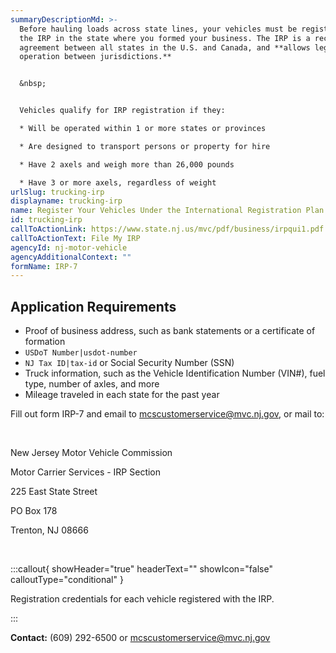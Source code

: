 ```yaml
---
summaryDescriptionMd: >-
  Before hauling loads across state lines, your vehicles must be registered with
  the IRP in the state where you formed your business. The IRP is a reciprocity
  agreement between all states in the U.S. and Canada, and **allows legal
  operation between jurisdictions.**


  &nbsp;


  Vehicles qualify for IRP registration if they:

  * Will be operated within 1 or more states or provinces

  * Are designed to transport persons or property for hire

  * Have 2 axels and weigh more than 26,000 pounds

  * Have 3 or more axels, regardless of weight
urlSlug: trucking-irp
displayname: trucking-irp
name: Register Your Vehicles Under the International Registration Plan (IRP)
id: trucking-irp
callToActionLink: https://www.state.nj.us/mvc/pdf/business/irpqui1.pdf
callToActionText: File My IRP
agencyId: nj-motor-vehicle
agencyAdditionalContext: ""
formName: IRP-7
---
```


## Application Requirements

- Proof of business address, such as bank statements or a certificate of formation
- `USDoT Number|usdot-number`
- `NJ Tax ID|tax-id` or Social Security Number (SSN)
- Truck information, such as the Vehicle Identification Number (VIN#), fuel type, number of axles, and more
- Mileage traveled in each state for the past year

Fill out form IRP-7 and email to mcscustomerservice@mvc.nj.gov, or mail to:


&nbsp;

New Jersey Motor Vehicle Commission
&nbsp;

Motor Carrier Services - IRP Section
&nbsp;

225 East State Street
&nbsp;

PO Box 178
&nbsp;

Trenton, NJ 08666

&nbsp;

:::callout{ showHeader="true" headerText="" showIcon="false" calloutType="conditional" }

Registration credentials for each vehicle registered with the IRP.

:::

**Contact:** (609) 292-6500 or mcscustomerservice@mvc.nj.gov
